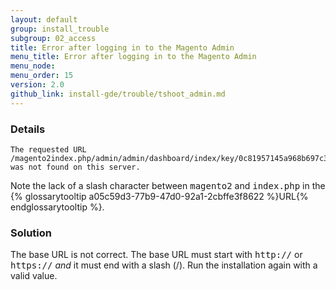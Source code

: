 ```yaml
---
layout: default
group: install_trouble
subgroup: 02_access
title: Error after logging in to the Magento Admin
menu_title: Error after logging in to the Magento Admin
menu_node: 
menu_order: 15
version: 2.0
github_link: install-gde/trouble/tshoot_admin.md
---
```



### Details

	The requested URL /magento2index.php/admin/admin/dashboard/index/key/0c81957145a968b697c32a846598dc2e/ was not found on this server.

Note the lack of a slash character between <tt>magento2</tt> and <tt>index.php</tt> in the {% glossarytooltip a05c59d3-77b9-47d0-92a1-2cbffe3f8622 %}URL{% endglossarytooltip %}.

### Solution

The base URL is not correct. The base URL must start with <tt>http://</tt> or <tt>https://</tt> *and* it must end with a slash (/). Run the installation again with a valid value.


